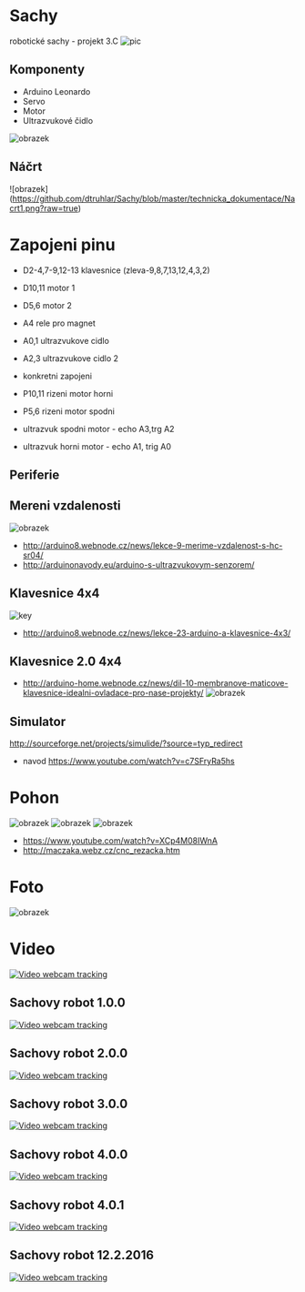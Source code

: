 ﻿# Sachy 
robotické sachy - projekt 3.C
![pic](http://modranka-sach.wbl.sk/0600-markob.gif)

## Komponenty

* Arduino Leonardo
* Servo
* Motor
* Ultrazvukové čidlo

![obrazek](http://www.arduino.cc/en/uploads/Main/ArduinoUnoSmd450px.jpg)

## Náčrt
![obrazek] (https://github.com/dtruhlar/Sachy/blob/master/technicka_dokumentace/Nacrt1.png?raw=true)


# Zapojeni pinu
 + D2-4,7-9,12-13 klavesnice (zleva-9,8,7,13,12,4,3,2)
 + D10,11 motor 1
 + D5,6 motor 2
 + A4 rele pro magnet
 + A0,1 ultrazvukove cidlo
 + A2,3 ultrazvukove cidlo 2

 + konkretni zapojeni
  + P10,11 rizeni motor horni
  + P5,6 rizeni motor spodni
  + ultrazvuk spodni motor - echo A3,trg A2
  + ultrazvuk horni motor - echo A1, trig A0
## Periferie

## Mereni vzdalenosti
![obrazek](http://files.arduino8.webnode.cz/200000081-ec223ed343/F90JYNWH7UR7RCS.LARGE.jpg)
+ http://arduino8.webnode.cz/news/lekce-9-merime-vzdalenost-s-hc-sr04/
+ http://arduinonavody.eu/arduino-s-ultrazvukovym-senzorem/

## Klavesnice 4x4
![key](http://files.arduino8.webnode.cz/200000424-d2b67d6a29/unnamed.jpg)
 + http://arduino8.webnode.cz/news/lekce-23-arduino-a-klavesnice-4x3/		 

## Klavesnice 2.0  4x4
+ http://arduino-home.webnode.cz/news/dil-10-membranove-maticove-klavesnice-idealni-ovladace-pro-nase-projekty/
 ![obrazek](http://laser-shop.cz/2876-thickbox/arduino-klavesnice-membranova-4x4.jpg)
 

## Simulator
http://sourceforge.net/projects/simulide/?source=typ_redirect
+ navod https://www.youtube.com/watch?v=c7SFryRa5hs

# Pohon
![obrazek](http://artofcircuits.com/wp-content/uploads/2014/05/2-ch-relay-module-1.jpg)
![obrazek](http://www.upnito.sk/0/69farjeaqpvxb2ns5j4hdwme7rnwer8k.jpg)
![obrazek](http://mysak.mazec.org/cnc/cnc7.jpg)
+ https://www.youtube.com/watch?v=XCp4M08IWnA
+ http://maczaka.webz.cz/cnc_rezacka.htm



# Foto
  ![obrazek](https://raw.githubusercontent.com/dtruhlar/Sachy/master/technicka_dokumentace/IMG_20150505_140714.jpg)


# Video

[![Video webcam tracking](https://img.youtube.com/vi/0OXLMgZMjTo/0.jpg)](https://www.youtube.com/watch?v=0OXLMgZMjTo)

## Sachovy robot 1.0.0
[![Video webcam tracking](https://img.youtube.com/vi/POHm_Uk_R_s/0.jpg)](https://www.youtube.com/watch?v=POHm_Uk_R_s)

## Sachovy robot 2.0.0
[![Video webcam tracking](https://img.youtube.com/vi/9Ko2GWYj2lg/0.jpg)](https://www.youtube.com/watch?v=9Ko2GWYj2lg)

## Sachovy robot 3.0.0
[![Video webcam tracking](https://img.youtube.com/vi/Ib0ldMd8Mao/0.jpg)](https://www.youtube.com/watch?v=Ib0ldMd8Mao)

## Sachovy robot 4.0.0
[![Video webcam tracking](https://img.youtube.com/vi/STcE4ReyZVc/0.jpg)](https://www.youtube.com/watch?v=STcE4ReyZVc)

## Sachovy robot 4.0.1
[![Video webcam tracking](https://img.youtube.com/vi/xjIQVWXbTvo/0.jpg)](https://www.youtube.com/watch?v=xjIQVWXbTvo)

## Sachovy robot 12.2.2016
[![Video webcam tracking](https://img.youtube.com/vi/ePH6D-CfUx0/0.jpg)](https://www.youtube.com/watch?v=ePH6D-CfUx0)
